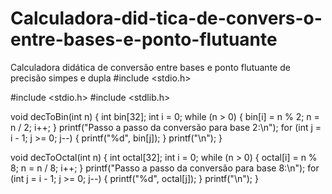 # Calculadora-did-tica-de-convers-o-entre-bases-e-ponto-flutuante
Calculadora didática de conversão entre bases e ponto flutuante de precisão simpes e dupla
#include <stdio.h>


#include <stdio.h>
#include <stdlib.h>

void decToBin(int n) {
    int bin[32];
    int i = 0;
    while (n > 0) {
        bin[i] = n % 2;
        n = n / 2;
        i++;
    }
    printf("Passo a passo da conversão para base 2:\n");
    for (int j = i - 1; j >= 0; j--) {
        printf("%d", bin[j]);
    }
    printf("\n");
}

void decToOctal(int n) {
    int octal[32];
    int i = 0;
    while (n > 0) {
        octal[i] = n % 8;
        n = n / 8;
        i++;
    }
    printf("Passo a passo da conversão para base 8:\n");
    for (int j = i - 1; j >= 0; j--) {
        printf("%d", octal[j]);
    }
    printf("\n");
}
